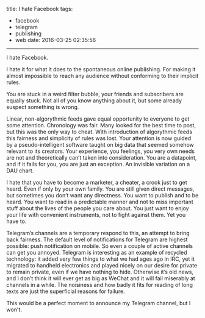 title: I hate Facebook
tags:
  - facebook
  - telegram
  - publishing
  - web
date: 2016-03-25 02:35:56
---


I hate Facebook.

I hate it for what it does to the spontaneous online publishing. For making it almost impossible to reach any audience without conforming to their implicit rules. 

You are stuck in a weird filter bubble, your friends and subscribers are equally stuck. Not all of you know anything about it, but some already suspect something is wrong.

Linear, non-algorythmic feeds gave equal opportunity to everyone to get some attention. Chronology was fair. Many looked for the best time to post, but this was the only way to cheat. With introduction of algorythmic feeds this fairness and simplicity of rules was lost. Your attention is now guided by a pseudo-intelligent software taught on big data that seemed somehow relevant to its creators. Your experience, you feelings, you very own needs are not and theoretically can’t taken into consideration. You are a datapoint, and if it fails for you, you are just an exception. An invisible variation on a DAU chart.

I hate that you have to become a marketer, a cheater, a crook just to get heard. Even if only by your own family. You are still given direct messages, but sometimes you don’t want any directness. You want to publish and to be heard. You want to read in a predictable manner and not to miss important stuff about the lives of the people you care about. You just want to enjoy your life with convenient instruments, not to fight against them. Yet you have to.

Telegram’s channels are a temporary respond to this, an attempt to bring back fairness. The default level of notifications for Telegram are highest possible: push notification on mobile. So even a couple of active channels can get you annoyed. Telegram is interesting as an example of recycled technology: it added very few things to what we had ages ago in IRC, yet it migrated to handheld electronics and played nicely on our desire for private to remain private, even if we have nothing to hide. Otherwise it’s old news, and I don’t think it will ever get as big as WeChat and it will fail miserably at channels in a while. The noisiness and how badly it fits for reading of long texts are just the superficial reasons for failure.

This would be a perfect moment to announce my Telegram channel, but I won't.